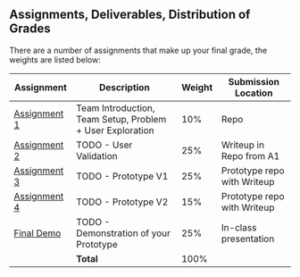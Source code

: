 Assignments, Deliverables, Distribution of Grades
---

There are a number of assignments that make up your final grade, the weights are listed below:

| Assignment | Description | Weight | Submission Location |
| --- | --- | --- | --- |
| [Assignment 1](a1.md) | Team Introduction, Team Setup, Problem + User Exploration | 10% | Repo |
| [Assignment 2](#) | TODO - User Validation | 25% | Writeup in Repo from A1 |
| [Assignment 3](#) | TODO - Prototype V1 | 25% | Prototype repo with Writeup |
| [Assignment 4](#) | TODO - Prototype V2 | 15% | Prototype repo with Writeup |
| [Final Demo](#) | TODO - Demonstration of your Prototype | 25% | In-class presentation |
| | **Total** | 100% | |
